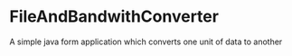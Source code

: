 FileAndBandwithConverter
========================
A simple java form application which converts one unit of data to another
